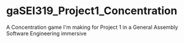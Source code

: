 # gaSEI319_Project1_Concentration
A Concentration game I'm making for Project 1 in a General Assembly Software Engineering immersive
